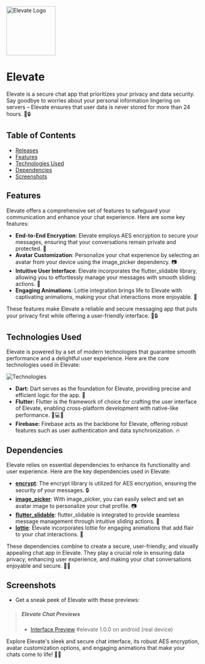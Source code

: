 <img src="https://i.imgur.com/7EL5LQp.png" alt="Elevate Logo" width="128" height="128">

# Elevate

Elevate is a secure chat app that prioritizes your privacy and data security. Say goodbye to worries about your personal information lingering on servers – Elevate ensures that user data is never stored for more than 24 hours. 📱🔒

## Table of Contents
- [Releases](https://github.com/sauciucrazvan/elevate/releases)
- [Features](#features)
- [Technologies Used](#technologies-used)
- [Dependencies](#dependencies)
- [Screenshots](#screenshots)

## Features

Elevate offers a comprehensive set of features to safeguard your communication and enhance your chat experience. Here are some key features:

- **End-to-End Encryption**: Elevate employs AES encryption to secure your messages, ensuring that your conversations remain private and protected. 🔐
- **Avatar Customization**: Personalize your chat experience by selecting an avatar from your device using the image_picker dependency. 📷
- **Intuitive User Interface**: Elevate incorporates the flutter_slidable library, allowing you to effortlessly manage your messages with smooth sliding actions. 📜
- **Engaging Animations**: Lottie integration brings life to Elevate with captivating animations, making your chat interactions more enjoyable. 🎈

These features make Elevate a reliable and secure messaging app that puts your privacy first while offering a user-friendly interface. 📱🔒

## Technologies Used

Elevate is powered by a set of modern technologies that guarantee smooth performance and a delightful user experience. Here are the core technologies used in Elevate:

![Technologies](https://skillicons.dev/icons?i=dart,flutter,firebase)

- **Dart:** Dart serves as the foundation for Elevate, providing precise and efficient logic for the app. 🎯
- **Flutter:** Flutter is the framework of choice for crafting the user interface of Elevate, enabling cross-platform development with native-like performance. 📱💻🌐
- **Firebase:** Firebase acts as the backbone for Elevate, offering robust features such as user authentication and data synchronization. 🔥

## Dependencies

Elevate relies on essential dependencies to enhance its functionality and user experience. Here are the key dependencies used in Elevate:

- **[encrypt](https://pub.dev/packages/encrypt)**: The encrypt library is utilized for AES encryption, ensuring the security of your messages. 🔒
- **[image_picker](https://pub.dev/packages/image_picker)**: With image_picker, you can easily select and set an avatar image to personalize your chat profile. 📷
- **[flutter_slidable](https://pub.dev/packages/flutter_slidable)**: flutter_slidable is integrated to provide seamless message management through intuitive sliding actions. 📜
- **[lottie](https://pub.dev/packages/lottie)**: Elevate incorporates lottie for engaging animations that add flair to your chat interactions. 🎈

These dependencies combine to create a secure, user-friendly, and visually appealing chat app in Elevate. They play a crucial role in ensuring data privacy, enhancing user experience, and making your chat conversations enjoyable and secure. 🚀🌟

## Screenshots

- Get a sneak peek of Elevate with these previews:

> ##### Elevate Chat Previews
>
> - [Interface Preview](https://imgur.com/a/FsxmBzt) #elevate 1.0.0 on android (real device)

Explore Elevate's sleek and secure chat interface, its robust AES encryption, avatar customization options, and engaging animations that make your chats come to life! 📸✨
